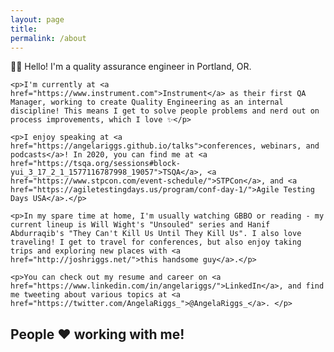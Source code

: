 ```yaml
---
layout: page
title:
permalink: /about
---
```

<div class='add-pad'>
	<p>👋🏼 Hello! I'm a quality assurance engineer in Portland, OR.</p>

	<p>I'm currently at <a href="https://www.instrument.com">Instrument</a> as their first QA Manager, working to create Quality Engineering as an internal discipline! This means I get to solve people problems and nerd out on process improvements, which I love ✨</p>

	<p>I enjoy speaking at <a href="https://angelariggs.github.io/talks">conferences, webinars, and podcasts</a>! In 2020, you can find me at <a href="https://tsqa.org/sessions#block-yui_3_17_2_1_1577116787998_19057">TSQA</a>, <a href="https://www.stpcon.com/event-schedule/">STPCon</a>, and <a href="https://agiletestingdays.us/program/conf-day-1/">Agile Testing Days USA</a>.</p>

	<p>In my spare time at home, I'm usually watching GBBO or reading - my current lineup is Will Wight's "Unsouled" series and Hanif Abdurraqib's "They Can't Kill Us Until They Kill Us". I also love traveling! I get to travel for conferences, but also enjoy taking trips and exploring new places with <a href="http://joshriggs.net/">this handsome guy</a>.</p>

	<p>You can check out my resume and career on <a href="https://www.linkedin.com/in/angelariggs/">LinkedIn</a>, and find me tweeting about various topics at <a href="https://twitter.com/AngelaRiggs_">@AngelaRiggs_</a>. </p>

</div>

<div id="about-recs">
	<h2>People ♥ working with me!</h2>
<script language="JavaScript">

var Quotation=new Array()

Quotation[0] = "\"She consistently achieves results not only through her own productivity but by lifting others up and empowering those around her.\"";
Quotation[1] = "\"Angela is one of the most professional and empathetic individuals I've had the opportunity to work with in the tech space.\"";
Quotation[2] = "\"Because of Angela, I know what it is like to have a great QA Engineer on your team. At every stage of the project, Angela makes sure it meets the high quality standards.\"";
Quotation[3] = "\"She possesses strong interpersonal and technical skills as well as a high level of dedication to ensuring quality.\"";
Quotation[4] = "\"The definition of excellence in QA engineering and leadership.\"";
Quotation[5] = "\"An amazing person to work with, her laughter brings life to the office.\"";
Quotation[6] = "\"She cares deeply about craft and is fearless in pushing back when she knows we're not living up to our own standards.\"";
Quotation[7] = "\"Angela brings joy, intelligence, and laughter to Metal Toad. She is a community builder and cultural leader.\"";
Quotation[8] = "\"Relentlessly determined, she goes above and beyond to deliver on her commitments and stand up for her ideals.\"";
Quotation[9] = "\"Angela is one of the most dedicated, driven and enthusiastic people I have worked with.\"";
Quotation[10] = "\"Angela has a curious mind that's willing to tackle anything to improve the quality of our digital products.\"";

var Q = Quotation.length;
var whichQuotation=Math.round(Math.random()*(Q-1));
function showQuotation(){document.write(Quotation[whichQuotation]);}
showQuotation();
</script>
</div>
